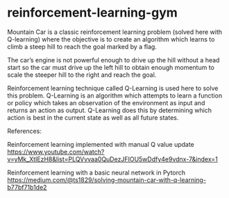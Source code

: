 # reinforcement-learning-gym
Mountain Car is a classic reinforcement learning problem (solved here with Q-learning) where the objective is to create an algorithm which learns to climb a steep hill to reach the goal marked by a flag. 

The car’s engine is not powerful enough to drive up the hill without a head start so the car must drive up the left hill to obtain enough momentum to scale the steeper hill to the right and reach the goal.

Reinforcement learning technique called Q-Learning is used here to solve this problem. Q-Learning is an algorithm which attempts to learn a function or policy which takes an observation of the environment as input and returns an action as output. Q-Learning does this by determining which action is best in the current state as well as all future states.


References:

Reinforcement learning implemented with manual Q value update
https://www.youtube.com/watch?v=yMk_XtIEzH8&list=PLQVvvaa0QuDezJFIOU5wDdfy4e9vdnx-7&index=1

Reinforcement learning with a basic neural network in Pytorch
https://medium.com/@ts1829/solving-mountain-car-with-q-learning-b77bf71b1de2
